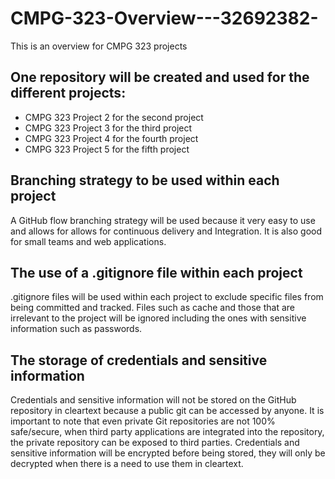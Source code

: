 # CMPG-323-Overview---32692382-
This is an overview for CMPG 323 projects
## One repository will be created and used for the different projects:
- CMPG 323 Project 2 for the second project
- CMPG 323 Project 3 for the third project
- CMPG 323 Project 4 for the fourth project
- CMPG 323 Project 5 for the fifth project
## Branching strategy to be used within each project
A GitHub flow branching strategy will be used because it very easy to use and allows for allows for continuous delivery and Integration. It is also good for small teams and web applications.
## The use of a .gitignore file within each project 
.gitignore files will be used within each project to exclude specific files from being committed and tracked. Files such as cache and those that are irrelevant to the project will be ignored including the ones with sensitive information such as passwords.
## The storage of credentials and sensitive information
Credentials and sensitive information will not be stored on the GitHub repository in cleartext because a public git can be accessed by anyone. It is important to note that even private Git repositories are not 100% safe/secure, when third party applications are integrated into the repository, the private repository can be exposed to third parties. Credentials and sensitive information will be encrypted before being stored, they will only be decrypted when there is a need to use them in cleartext.
